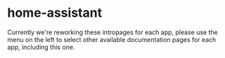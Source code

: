 # home-assistant

Currently we're reworking these intropages for each app, please use the menu on the left to select other available documentation pages for each app, including this one.
